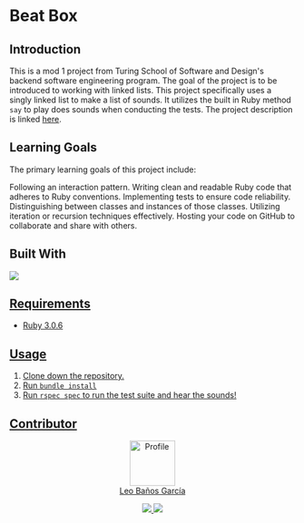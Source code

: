 # Beat Box

## Introduction
This is a mod 1 project from Turing School of Software and Design's backend software engineering program. The goal of the project is to be introduced to working with linked lists. 
This project specifically uses a singly linked list to make a list of sounds. It utilizes the built in Ruby method `say` to play does sounds when conducting the tests.
The project description is linked [here](https://backend.turing.edu/module1/projects/beat_box/index).

## Learning Goals
The primary learning goals of this project include:

Following an interaction pattern.
Writing clean and readable Ruby code that adheres to Ruby conventions.
Implementing tests to ensure code reliability.
Distinguishing between classes and instances of those classes.
Utilizing iteration or recursion techniques effectively.
Hosting your code on GitHub to collaborate and share with others.

## Built With
<a href="https://www.ruby-lang.org/en/" ><img src="https://img.shields.io/badge/-Ruby-CC342D?logo=ruby&logoColor=white" > 

## Requirements
- Ruby 3.0.6

## Usage
1. Clone down the repository.
2. Run `bundle install`
3. Run `rspec spec` to run the test suite and hear the sounds!

## Contributor
<div align="center">
  
  <img src="https://avatars.githubusercontent.com/u/111591731?v=4" alt="Profile" width="80" height="80"><br>
  Leo Baños García
  
  <a href="https://www.linkedin.com/in/leo-banos-garcia/"><img src="https://img.shields.io/badge/linkedin-%230077B5.svg?style=for-the-badge&logo=linkedin&logoColor=white">
  <a href="https://github.com/banosl"><img src="https://img.shields.io/badge/github-%23121011.svg?style=for-the-badge&logo=github&logoColor=white">
</div>
